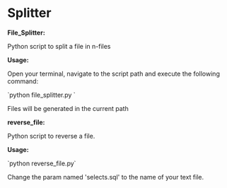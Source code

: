 # Splitter

<b>File_Splitter:</b>
<p>Python script to split a file in n-files

<b>Usage:</b>

Open your terminal, navigate to the script path and execute the following command:
<p>`python file_splitter.py <filename> <number of files>`

Files will be generated in the current path

<b>reverse_file:</b>
<p>Python script to reverse a file.

<b>Usage:</b>
<p>`python reverse_file.py`
<p>Change the param named 'selects.sql' to the name of your text file.
